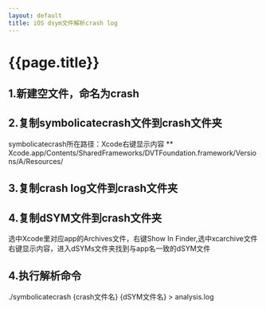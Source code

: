 ```yaml
---
layout: default
title: iOS dsym文件解析crash log
---
```

# {{page.title}}

## 1.新建空文件，命名为crash
## 2.复制symbolicatecrash文件到crash文件夹
symbolicatecrash所在路径：Xcode右键显示内容
** Xcode.app/Contents/SharedFrameworks/DVTFoundation.framework/Versions/A/Resources/
## 3.复制crash log文件到crash文件夹
## 4.复制dSYM文件到crash文件夹
选中Xcode里对应app的Archives文件，右键Show In Finder,选中xcarchive文件右键显示内容，进入dSYMs文件夹找到与app名一致的dSYM文件
## 4.执行解析命令
./symbolicatecrash {crash文件名} {dSYM文件名} > analysis.log


